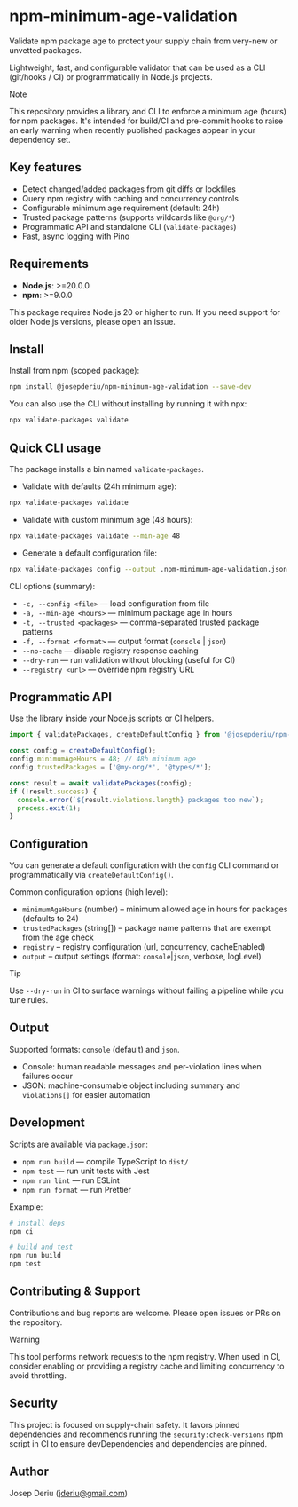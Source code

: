 # npm-minimum-age-validation

Validate npm package age to protect your supply chain from very-new or unvetted packages.

Lightweight, fast, and configurable validator that can be used as a CLI (git/hooks / CI) or programmatically in Node.js projects.

> [!NOTE]
> This repository provides a library and CLI to enforce a minimum age (hours) for npm packages. It's intended for build/CI and pre-commit hooks to raise an early warning when recently published packages appear in your dependency set.

## Key features

- Detect changed/added packages from git diffs or lockfiles
- Query npm registry with caching and concurrency controls
- Configurable minimum age requirement (default: 24h)
- Trusted package patterns (supports wildcards like `@org/*`)
- Programmatic API and standalone CLI (`validate-packages`)
- Fast, async logging with Pino

## Requirements

- **Node.js**: >=20.0.0
- **npm**: >=9.0.0

This package requires Node.js 20 or higher to run. If you need support for older Node.js versions, please open an issue.

## Install

Install from npm (scoped package):

```bash
npm install @josepderiu/npm-minimum-age-validation --save-dev
```

You can also use the CLI without installing by running it with npx:

```bash
npx validate-packages validate
```

## Quick CLI usage

The package installs a bin named `validate-packages`.

- Validate with defaults (24h minimum age):

```bash
npx validate-packages validate
```

- Validate with custom minimum age (48 hours):

```bash
npx validate-packages validate --min-age 48
```

- Generate a default configuration file:

```bash
npx validate-packages config --output .npm-minimum-age-validation.json
```

CLI options (summary):

- `-c, --config <file>` — load configuration from file
- `-a, --min-age <hours>` — minimum package age in hours
- `-t, --trusted <packages>` — comma-separated trusted package patterns
- `-f, --format <format>` — output format (`console` | `json`)
- `--no-cache` — disable registry response caching
- `--dry-run` — run validation without blocking (useful for CI)
- `--registry <url>` — override npm registry URL

## Programmatic API

Use the library inside your Node.js scripts or CI helpers.

```ts
import { validatePackages, createDefaultConfig } from '@josepderiu/npm-minimum-age-validation';

const config = createDefaultConfig();
config.minimumAgeHours = 48; // 48h minimum age
config.trustedPackages = ['@my-org/*', '@types/*'];

const result = await validatePackages(config);
if (!result.success) {
  console.error(`${result.violations.length} packages too new`);
  process.exit(1);
}
```

## Configuration

You can generate a default configuration with the `config` CLI command or programmatically via `createDefaultConfig()`.

Common configuration options (high level):

- `minimumAgeHours` (number) – minimum allowed age in hours for packages (defaults to 24)
- `trustedPackages` (string[]) – package name patterns that are exempt from the age check
- `registry` – registry configuration (url, concurrency, cacheEnabled)
- `output` – output settings (format: `console`|`json`, verbose, logLevel)

> [!TIP]
> Use `--dry-run` in CI to surface warnings without failing a pipeline while you tune rules.

## Output

Supported formats: `console` (default) and `json`.

- Console: human readable messages and per-violation lines when failures occur
- JSON: machine-consumable object including summary and `violations[]` for easier automation

## Development

Scripts are available via `package.json`:

- `npm run build` — compile TypeScript to `dist/`
- `npm test` — run unit tests with Jest
- `npm run lint` — run ESLint
- `npm run format` — run Prettier

Example:

```bash
# install deps
npm ci

# build and test
npm run build
npm test
```

## Contributing & Support

Contributions and bug reports are welcome. Please open issues or PRs on the repository.

> [!WARNING]
> This tool performs network requests to the npm registry. When used in CI, consider enabling or providing a registry cache and limiting concurrency to avoid throttling.

## Security

This project is focused on supply-chain safety. It favors pinned dependencies and recommends running the `security:check-versions` npm script in CI to ensure devDependencies and dependencies are pinned.

## Author

Josep Deriu (<jderiu@gmail.com>)
